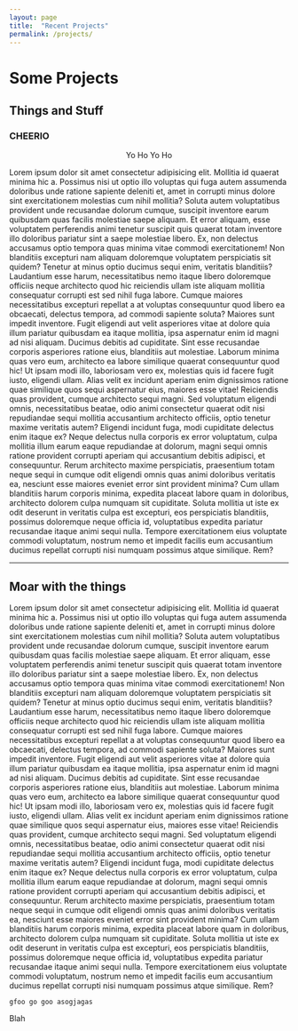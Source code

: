 ```yaml
---
layout: page
title:  "Recent Projects"
permalink: /projects/
---
```


# Some Projects

## Things and Stuff

### CHEERIO 

<p align="center"> Yo Ho Yo Ho </p>

Lorem ipsum dolor sit amet consectetur adipisicing elit. Mollitia id quaerat minima hic a. Possimus nisi ut optio illo voluptas qui fuga autem assumenda doloribus unde ratione sapiente deleniti et, amet in corrupti minus dolore sint exercitationem molestias cum nihil mollitia? Soluta autem voluptatibus provident unde recusandae dolorum cumque, suscipit inventore earum quibusdam quas facilis molestiae saepe aliquam. Et error aliquam, esse voluptatem perferendis animi tenetur suscipit quis quaerat totam inventore illo doloribus pariatur sint a saepe molestiae libero. Ex, non delectus accusamus optio tempora quas minima vitae commodi exercitationem! Non blanditiis excepturi nam aliquam doloremque voluptatem perspiciatis sit quidem? Tenetur at minus optio ducimus sequi enim, veritatis blanditiis? Laudantium esse harum, necessitatibus nemo itaque libero doloremque officiis neque architecto quod hic reiciendis ullam iste aliquam mollitia consequatur corrupti est sed nihil fuga labore. Cumque maiores necessitatibus excepturi repellat a at voluptas consequuntur quod libero ea obcaecati, delectus tempora, ad commodi sapiente soluta? Maiores sunt impedit inventore. Fugit eligendi aut velit asperiores vitae at dolore quia illum pariatur quibusdam ea itaque mollitia, ipsa aspernatur enim id magni ad nisi aliquam. Ducimus debitis ad cupiditate. Sint esse recusandae corporis asperiores ratione eius, blanditiis aut molestiae. Laborum minima quas vero eum, architecto ea labore similique quaerat consequuntur quod hic! Ut ipsam modi illo, laboriosam vero ex, molestias quis id facere fugit iusto, eligendi ullam. Alias velit ex incidunt aperiam enim dignissimos ratione quae similique quos sequi aspernatur eius, maiores esse vitae! Reiciendis quas provident, cumque architecto sequi magni. Sed voluptatum eligendi omnis, necessitatibus beatae, odio animi consectetur quaerat odit nisi repudiandae sequi mollitia accusantium architecto officiis, optio tenetur maxime veritatis autem? Eligendi incidunt fuga, modi cupiditate delectus enim itaque ex? Neque delectus nulla corporis ex error voluptatum, culpa mollitia illum earum eaque repudiandae at dolorum, magni sequi omnis ratione provident corrupti aperiam qui accusantium debitis adipisci, et consequuntur. Rerum architecto maxime perspiciatis, praesentium totam neque sequi in cumque odit eligendi omnis quas animi doloribus veritatis ea, nesciunt esse maiores eveniet error sint provident minima? Cum ullam blanditiis harum corporis minima, expedita placeat labore quam in doloribus, architecto dolorem culpa numquam sit cupiditate. Soluta mollitia ut iste ex odit deserunt in veritatis culpa est excepturi, eos perspiciatis blanditiis, possimus doloremque neque officia id, voluptatibus expedita pariatur recusandae itaque animi sequi nulla. Tempore exercitationem eius voluptate commodi voluptatum, nostrum nemo et impedit facilis eum accusantium ducimus repellat corrupti nisi numquam possimus atque similique. Rem?

---

## Moar with the things

Lorem ipsum dolor sit amet consectetur adipisicing elit. Mollitia id quaerat minima hic a. Possimus nisi ut optio illo voluptas qui fuga autem assumenda doloribus unde ratione sapiente deleniti et, amet in corrupti minus dolore sint exercitationem molestias cum nihil mollitia? Soluta autem voluptatibus provident unde recusandae dolorum cumque, suscipit inventore earum quibusdam quas facilis molestiae saepe aliquam. Et error aliquam, esse voluptatem perferendis animi tenetur suscipit quis quaerat totam inventore illo doloribus pariatur sint a saepe molestiae libero. Ex, non delectus accusamus optio tempora quas minima vitae commodi exercitationem! Non blanditiis excepturi nam aliquam doloremque voluptatem perspiciatis sit quidem? Tenetur at minus optio ducimus sequi enim, veritatis blanditiis? Laudantium esse harum, necessitatibus nemo itaque libero doloremque officiis neque architecto quod hic reiciendis ullam iste aliquam mollitia consequatur corrupti est sed nihil fuga labore. Cumque maiores necessitatibus excepturi repellat a at voluptas consequuntur quod libero ea obcaecati, delectus tempora, ad commodi sapiente soluta? Maiores sunt impedit inventore. Fugit eligendi aut velit asperiores vitae at dolore quia illum pariatur quibusdam ea itaque mollitia, ipsa aspernatur enim id magni ad nisi aliquam. Ducimus debitis ad cupiditate. Sint esse recusandae corporis asperiores ratione eius, blanditiis aut molestiae. Laborum minima quas vero eum, architecto ea labore similique quaerat consequuntur quod hic! Ut ipsam modi illo, laboriosam vero ex, molestias quis id facere fugit iusto, eligendi ullam. Alias velit ex incidunt aperiam enim dignissimos ratione quae similique quos sequi aspernatur eius, maiores esse vitae! Reiciendis quas provident, cumque architecto sequi magni. Sed voluptatum eligendi omnis, necessitatibus beatae, odio animi consectetur quaerat odit nisi repudiandae sequi mollitia accusantium architecto officiis, optio tenetur maxime veritatis autem? Eligendi incidunt fuga, modi cupiditate delectus enim itaque ex? Neque delectus nulla corporis ex error voluptatum, culpa mollitia illum earum eaque repudiandae at dolorum, magni sequi omnis ratione provident corrupti aperiam qui accusantium debitis adipisci, et consequuntur. Rerum architecto maxime perspiciatis, praesentium totam neque sequi in cumque odit eligendi omnis quas animi doloribus veritatis ea, nesciunt esse maiores eveniet error sint provident minima? Cum ullam blanditiis harum corporis minima, expedita placeat labore quam in doloribus, architecto dolorem culpa numquam sit cupiditate. Soluta mollitia ut iste ex odit deserunt in veritatis culpa est excepturi, eos perspiciatis blanditiis, possimus doloremque neque officia id, voluptatibus expedita pariatur recusandae itaque animi sequi nulla. Tempore exercitationem eius voluptate commodi voluptatum, nostrum nemo et impedit facilis eum accusantium ducimus repellat corrupti nisi numquam possimus atque similique. Rem?

`gfoo go goo asogjagas`

Blah 
